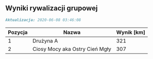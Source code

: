 ## Wyniki rywalizacji grupowej

```markdown
Aktualizacja: 2020-06-08 03:46:08
```

Pozycja | Nazwa | Wynik [km] |
------------ | -------------  | -------------
 1 |Drużyna A | 321 
 2 |Ciosy Mocy aka Ostry Cień Mgły | 307